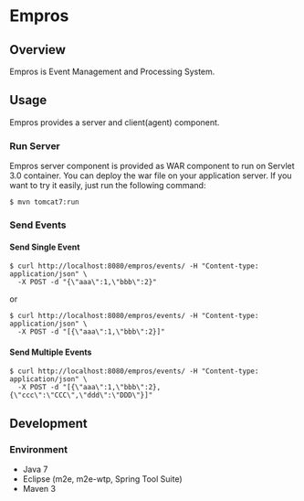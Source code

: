 Empros
======

## Overview

Empros is Event Management and Processing System.

## Usage

Empros provides a server and client(agent) component.

### Run Server

Empros server component is provided as WAR component to run on Servlet 3.0 container.
You can deploy the war file on your application server. 
If you want to try it easily, just run the following command:

    $ mvn tomcat7:run

### Send Events

#### Send Single Event

    $ curl http://localhost:8080/empros/events/ -H "Content-type: application/json" \
      -X POST -d "{\"aaa\":1,\"bbb\":2}"

or

    $ curl http://localhost:8080/empros/events/ -H "Content-type: application/json" \
      -X POST -d "[{\"aaa\":1,\"bbb\":2}]"

#### Send Multiple Events

    $ curl http://localhost:8080/empros/events/ -H "Content-type: application/json" \
      -X POST -d "[{\"aaa\":1,\"bbb\":2},{\"ccc\":\"CCC\",\"ddd\":\"DDD\"}]"

## Development

### Environment

- Java 7
- Eclipse (m2e, m2e-wtp, Spring Tool Suite)
- Maven 3

